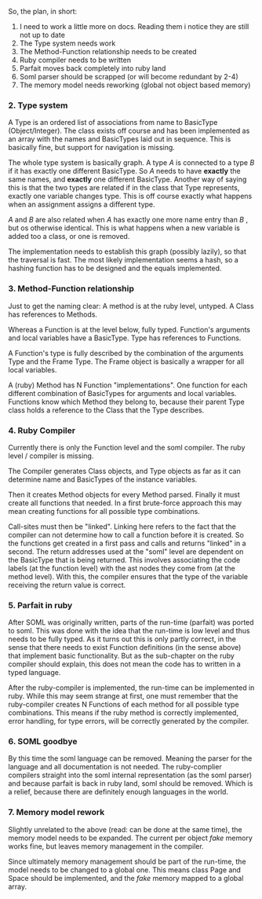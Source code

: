 So, the plan, in short:

1. I need to work a little more on docs. Reading them i notice they are still not up to date
2. The Type system needs work
3. The Method-Function relationship needs to be created
4. Ruby compiler needs to be written
5. Parfait moves back completely into ruby land
6. Soml parser should be scrapped (or will become redundant by 2-4)
7. The memory model needs reworking (global not object based memory)

### 2. Type system

A Type is an ordered list of associations from name to BasicType (Object/Integer). The class exists
off course and has been implemented as an array with the names and BasicTypes laid out in sequence.
This is basically fine, but support for navigation is missing.

The whole type system is basically graph. A type *A* is connected to a type *B* if it has exactly
one different BasicType. So *A* needs to have **exactly** the same names, and **exactly** one
different BasicType. Another way of saying this is that the two types are related if in the class
that Type represents, exactly one variable changes type. This is off course exactly what happens
when an assignment assigns a different type.

*A* and *B* are also related when *A* has exactly one more name entry than *B* , but os otherwise
identical. This is what happens when a new variable is added too a class, or one is removed.

The implementation needs to establish this graph (possibly lazily), so that the traversal is fast.
The most likely implementation seems a hash, so a hashing function has to be designed and the equals
implemented.

### 3. Method-Function relationship

Just to get the naming clear: A method is at the ruby level, untyped. A Class has references to
Methods.

Whereas a Function is at the level below, fully typed.
Function's arguments and local variables have a BasicType.
Type has references to Functions.

A Function's type is fully described by the combination of the arguments Type and the Frame Type.
The Frame object is basically a wrapper for all local variables.

A (ruby) Method has N Function "implementations". One function for each different combination of
BasicTypes for arguments and local variables. Functions know which Method they belong to, because
their parent Type class holds a reference to the Class that the Type describes.

### 4. Ruby Compiler

Currently there is only the Function level and the soml compiler. The ruby level / compiler is
missing.

The Compiler generates Class objects, and Type objects as far as it can determine name and
BasicTypes of the instance variables.

Then it creates Method objects for every Method parsed. Finally it must create all functions that
needed. In a first brute-force approach this may mean creating functions for all possible
type combinations.

Call-sites must then be "linked". Linking here refers to the fact that the compiler can not
determine how to call a function before it is created. So the functions get created in a first pass
and calls and returns "linked" in a second. The return addresses used at the "soml" level are
dependent on the BasicType that is being returned. This involves associating the code labels (at
the function level) with the ast nodes they come from (at the method level). With this, the compiler
ensures that the type of the variable receiving the return value is correct.

### 5. Parfait in ruby

After SOML was originally written, parts of the run-time (parfait) was ported to soml. This was done with the
idea that the run-time is low level and thus needs to be fully typed. As it turns out this is only
partly correct, in the sense that there needs to exist Function definitions (in the sense above)
that implement basic functionality. But as the sub-chapter on the ruby compiler should explain,
this does not mean the code has to written in a typed language.

After the ruby-compiler is implemented, the run-time can be implemented in ruby. While this may seem
strange at first, one must remember that the ruby-compiler creates N Functions of each method for
all possible type combinations. This means if the ruby method is correctly implemented, error
handling, for type errors, will be correctly generated by the compiler.

### 6. SOML goodbye

By this time the soml language can be removed. Meaning the parser for the language and all
documentation is not needed. The ruby-complier compilers straight into the soml internal
representation (as the soml parser) and because parfait is back in ruby land, soml should be
removed. Which is a relief, because there are definitely enough languages in the world.


### 7. Memory model rework

Slightly unrelated to the above (read: can be done at the same time), the memory model needs to be
expanded. The current per object *fake* memory works fine, but leaves memory management in
the compiler.

Since ultimately memory management should be part of the run-time, the model needs to be changed
to a global one. This means class Page and Space should be implemented, and the *fake* memory
mapped to a global array.
